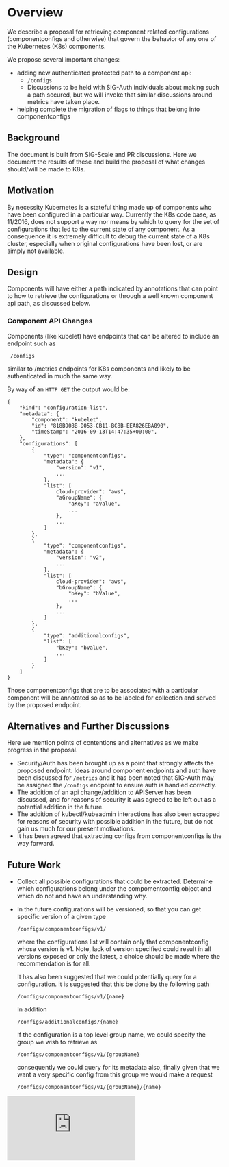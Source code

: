 # Overview

We describe a proposal for retrieving component related configurations (componentconfigs and otherwise) that govern the behavior of any one of the Kubernetes (K8s) components.

We propose several important changes:

* adding new authenticated protected path to a component api:
    * `/configs`
    * Discussions to be held with SIG-Auth individuals about making such a path secured, but we will invoke that similar discussions around metrics have taken place.
* helping complete the migration of flags to things that belong into componentconfigs

## Background

The document is built from SIG-Scale and PR discussions. Here we document the results of these and build the proposal of what changes should/will be made to K8s.

## Motivation

By necessity Kubernetes is a stateful thing made up of components who have been configured in a particular way. Currently the K8s code base, as 11/2016, does not support a way nor means by which to query for the set of configurations that led to the current state of any component. As a consequence it is extremely difficult to debug the current state of a K8s cluster, especially when original configurations have been lost, or are simply not available.

## Design

Components will have either a path indicated by annotations that can point to how to retrieve the configurations or through a well known component api path, as discussed below.

### Component API Changes

Components (like kubelet) have endpoints that can be altered to include an endpoint such as

```
 /configs 
```

similar to /metrics endpoints for K8s components and likely to be authenticated in much the same way.

By way of an `HTTP GET` the output would be:

```
{
    "kind": "configuration-list",
    "metadata": {
        "component": "kubelet",
        "id": "818B908B-D053-CB11-BC8B-EEA826EBA090",
        "timeStamp": "2016-09-13T14:47:35+00:00",
    },
    "configurations": [
        {
            "type": "componentconfigs",
            "metadata": {
                "version": "v1",
                ...
            },
            "list": [
                cloud-provider": "aws",
                "aGroupName": {
                    "aKey": "aValue",
                    ...
                },
                ...
            ]        
        },
        {
            "type": "componentconfigs",
            "metadata": {
                "version": "v2",
                ...
            },
            "list": [
                cloud-provider": "aws",
                "bGroupName": {
                    "bKey": "bValue",
                    ...
                },
                ...
            ]        
        },
        {
            "type": "additionalconfigs",
            "list": [
                "bKey": "bValue",
                ...
            ]
        }
    ]
}
```

Those componentconfigs that are to be associated with a particular component will be annotated so as to be labeled for collection and served by the proposed endpoint.

## Alternatives and Further Discussions

Here we mention points of contentions and alternatives as we make progress in the proposal.

* Security/Auth has been brought up as a point that strongly affects the proposed endpoint. Ideas around component endpoints and auth have been discussed for `/metrics` and it has been noted that SIG-Auth may be assigned the `/configs` endpoint to ensure auth is handled correctly.
* The addition of an api change/addition to APIServer has been discussed, and for reasons of security it was agreed to be left out as a potential addition in the future.
* The addition of kubectl/kubeadmin interactions has also been scrapped for reasons of security with possible addition in the future, but do not gain us much for our present motivations.
* It has been agreed that extracting configs from componentconfigs is the way forward.

## Future Work

* Collect all possible configurations that could be extracted. Determine which configurations belong under the compomentconfig object and which do not and have an understanding why.

* In the future configurations will be versioned, so that you can get specific
version of a given type

    ```
    /configs/componentconfigs/v1/
    ```

    where the configurations list will contain only that componentconfig whose version is v1. Note, lack of version specified could result in all versions exposed or only the latest, a choice should be made where the recommendation is for all.

    It has also been suggested that we could potentially query for a configuration. It is suggested that this be done by the following path

    ```
    /configs/componentconfigs/v1/{name}
    ```

    In addition

    ```
    /configs/additionalconfigs/{name}
    ```

    If the configuration is a top level group name, we could specify the group we wish to retrieve as

    ```
    /configs/componentconfigs/v1/{groupName}
    ```

    consequently we could query for its metadata also, finally given that we want a very specific config from this group we would make a request

    ```
    /configs/componentconfigs/v1/{groupName}/{name}
    ```


<!-- BEGIN MUNGE: GENERATED_ANALYTICS -->
[![Analytics](https://kubernetes-site.appspot.com/UA-36037335-10/GitHub/docs/proposals/componentconfig-dump.md?pixel)]()
<!-- END MUNGE: GENERATED_ANALYTICS -->
